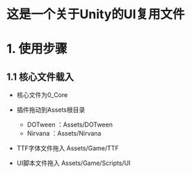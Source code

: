# 这是一个关于Unity的UI复用文件

# 1. 使用步骤

## 1.1 核心文件载入

- 核心文件为0_Core
- 插件拖动到Assets根目录
  - DOTween ：Assets/DOTween 
  - Nirvana ：Assets/Nirvana 

- TTF字体文件拖入 Assets/Game/TTF
- UI脚本文件拖入 Assets/Game/Scripts/UI